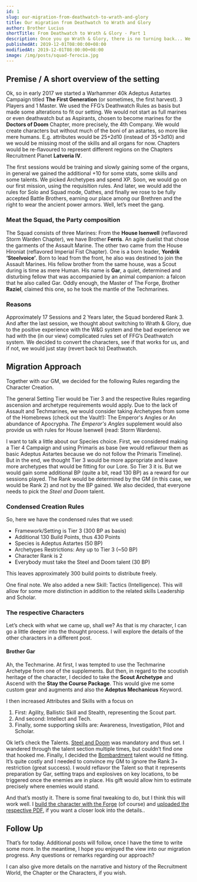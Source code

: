```yaml
---
id: 1
slug: our-migration-from-deathwatch-to-wrath-and-glory
title: Our migration from Deathwatch to Wrath and Glory
author: Brother Lucius
shortTitle: From Deathwatch to Wrath & Glory - Part 1      
description: Once you go Wrath & Glory, there is no turning back... We migrated out FFG Deathwatch campaign to Wrath and Glory. Here are the reasons why and how we did it.
publishedAt: 2019-12-01T08:00:00+08:00
modifiedAt: 2019-12-01T08:00:00+08:00 
image: /img/posts/squad-ferocia.jpg
---
```


## Premise / A short overview of the setting

Ok, so in early 2017 we started a Warhammer 40k Adeptus Astartes Campaign titled **The First Generation** (or sometimes, the first harvest). 3 Players and 1 Master. We used the FFG’s Deathwatch Rules as basis but made some alterations to fit our setting. We would not start as full marines or even deathwatch but as Aspirants, chosen to become marines for the **Doctors of Doom** Chapter, more precisely, the 4th Company. We would create characters but without much of the boni of an astartes, so more like mere humans. E.g. attributes would be 25+2d10 (instead of 35+3d10) and we would be missing most of the skills and all organs for now. Chapters would be re-flavoured to represent different regions on the Chapters Recruitment Planet **Latveria IV**.

The first sessions would be training and slowly gaining some of the organs, in general we gained the additional +10 for some stats, some skills and some talents. We picked Archetypes and spend XP. Soon, we would go on our first mission, using the requisition rules. And later, we would add the rules for Solo and Squad mode, Oathes, and finally we rose to be fully accepted Battle Brothers, earning our place among our Brethren and the right to wear the ancient power armors. Well, let’s meet the gang.

### Meat the Squad, the Party composition

The Squad consists of three Marines: From the **House Isenwell** (reflavored Storm Warden Chapter), we have Brother **Ferris**. An agile duelist that chose the garments of the Assault Marine. The other two came from the House Hironiat (reflavored Imperial Fist Chapter). One is a born leader, **Yordrik ‘Steelvoice’**. Born to lead from the front, he also was destined to join the Assault Marines. His fellow brother from the same house, was a Scout during is time as mere Human. His name is **Gar**, a quiet, determined and disturbing fellow that was accompanied by an animal companion: a falcon that he also called Gar. Oddly enough, the Master of The Forge, Brother **Raziel**, claimed this one, so he took the mantle of the Techmarines.

### Reasons

Approximately 17 Sessions and 2 Years later, the Squad bordered Rank 3\. And after the last session, we thought about switching to Wrath & Glory, due to the positive experience with the W&G system and the bad experience we had with the (in our view) complicated rules set of FFG’s Deathwatch system. We decided to convert the characters, see if that works for us, and if not, we would just stay (revert back to) Deathwatch.

## Migration Approach

Together with our GM, we decided for the following Rules regarding the Character Creation.

The general Setting Tier would be Tier 3 and the respective Rules regarding ascension and archetype requirements would apply. Due to the lack of Assault and Techmarines, we would consider taking Archetypes from some of the Homebrews (check out the <nuxt-link to="/vault">Vault</nuxt-link>!): <nuxt-link to="/vault/the-emperors-angels">The Emperor's Angles</nuxt-link> or <nuxt-link to="/vault/an-abundance-of-apocrypha">An abundance of Apocrypha</nuxt-link>. _The Emperor's Angles_ supplement would also provide us with rules for House Isenwell (read: Storm Wardens).

I want to talk a little about our Species choice. First, we considered making a Tier 4 Campaign and using Primaris as base (we would reflavour them as basic Adeptus Astartes because we do not follow the Primaris Timeline). But in the end, we thought Tier 3 would be more appropriate and leave more archetypes that would be fitting for our Lore. So Tier 3 it is. But we would gain some additional BP (quite a bit, read 130 BP) as a reward for our sessions played. The Rank would be determined by the GM (in this case, we would be Rank 2) and not by the BP gained. We also decided, that everyone needs to pick the _Steel and Doom_ talent.

### Condensed Creation Rules

So, here we have the condensed rules that we used:

*   Framework/Setting is Tier 3 (300 BP as basis)
*   Additional 130 Build Points, thus 430 Points
*   Species is Adeptus Astartes (50 BP)
*   Archetypes Restrictions: Any up to Tier 3 (~50 BP)
*   Character Rank is 2
*   Everybody must take the Steel and Doom talent (30 BP)

This leaves approximately 300 build points to distribute freely.

One final note. We also added a new Skill: Tactics (Intelligence). This will allow for some more distinction in addition to the related skills Leadership and Scholar.

### The respective Characters

Let’s check with what we came up, shall we? As that is my character, I can go a little deeper into the thought process. I will explore the details of the other characters in a different post.

#### Brother Gar

Ah, the Techmarine. At first, I was tempted to use the Techmarine Archetype from one of the supplements. But then, in regard to the scoutish heritage of the character, I decided to take the **Scout Archetype** and Ascend with the **Stay the Course Package**. This would give me some custom gear and augments and also the **Adeptus Mechanicus** Keyword.

I then increased Attributes and Skills with a focus on

1.  First: Agility, Ballistic Skill and Stealth, representing the Scout part.
2.  And second: Intellect and Tech.
3.  Finally, some supporting skills are: Awareness, Investigation, Pilot and Scholar.

Ok let’s check the Talents. [Steel and Doom](/library/talents/37-steel-and-doom) was mandatory and thus set. I wandered through the talent section multiple times, but couldn’t find one that hooked me. Finally, I decided the [Bombardment](/library/talents/4-bombardment) talent would ne fitting. It’s quite costly and I needed to convince my GM to ignore the Rank 3+ restriction (great success). I would reflavor the Talent so that it represents preparation by Gar, setting traps and explosives on key locations, to be triggered once the enemies are in place. His gift would allow him to estimate precisely where enemies would stand.

And that’s mostly it. There is some final tweaking to do, but I think this will work well. I [build the character with the Forge](/forge/my-characters) (of course) and [uploaded the respective PDF](/characters/first-generation_brother-gar_v1.pdf), if you want a closer look into the details..

## Follow Up

That’s for today. Additional posts will follow, once I have the time to write some more. In the meantime, I hope you enjoyed the view into our migration progress. Any questions or remarks regarding our approach?

I can also give more details on the narrative and history of the Recruitment World, the Chapter or the Characters, if you wish.
